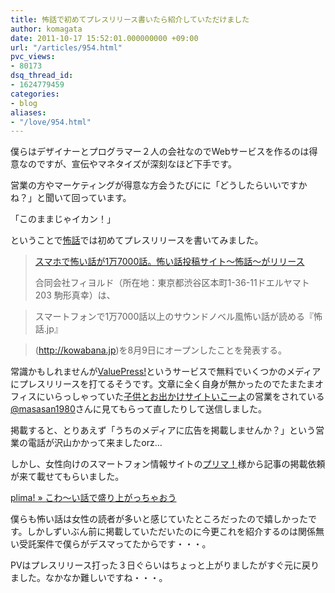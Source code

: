 ```yaml
---
title: 怖話で初めてプレスリリース書いたら紹介していただけました
author: komagata
date: 2011-10-17 15:52:01.000000000 +09:00
url: "/articles/954.html"
pvc_views:
- 80173
dsq_thread_id:
- 1624779459
categories:
- blog
aliases:
- "/love/954.html"
---
```

僕らはデザイナーとプログラマー２人の会社なのでWebサービスを作るのは得意なのですが、宣伝やマネタイズが深刻なほど下手です。

営業の方やマーケティングが得意な方会うたびにに「どうしたらいいですかね？」と聞いて回っています。

「このままじゃイカン！」

ということで[怖話][1]では初めてプレスリリースを書いてみました。

> [スマホで怖い話が1万7000話。怖い話投稿サイト～怖話～がリリース][2]
> 
> 合同会社フィヨルド（所在地：東京都渋谷区本町1-36-11ドエルヤマト203 駒形真幸）は、
  
> スマートフォンで1万7000話以上のサウンドノベル風怖い話が読める『怖話.jp』
  
> (http://kowabana.jp)を8月9日にオープンしたことを発表する。

常識かもしれませんが[ValuePress!][3]というサービスで無料でいくつかのメディアにプレスリリースを打てるそうです。文章に全く自身が無かったのでたまたまオフィスにいらっしゃっていた[子供とお出かけサイトいこーよ][4]の営業をされている[@masasan1980][5]さんに見てもらって直したりして送信しました。

掲載すると、とりあえず「うちのメディアに広告を掲載しませんか？」という営業の電話が沢山かかって来ましたorz&#8230;

しかし、女性向けのスマートフォン情報サイトの[プリマ！][6]様から記事の掲載依頼が来て載せてもらいました。

[plima! » こわ～い話で盛り上がっちゃおう][7]

僕らも怖い話は女性の読者が多いと感じていたところだったので嬉しかったです。しかしずいぶん前に掲載していただいたのに今更これを紹介するのは関係無い受託案件で僕らがデスマってたからです・・・。

PVはプレスリリース打った３日ぐらいはちょっと上がりましたがすぐ元に戻りました。なかなか難しいですね・・・。

 [1]: http://kowabana.jp
 [2]: http://www.value-press.com/pressrelease.php?article_id=83165
 [3]: http://www.value-press.com/
 [4]: http://iko-yo.net/
 [5]: http://twitter.com/masasan1980
 [6]: http://plima.jp/
 [7]: http://plima.jp/archives/17435